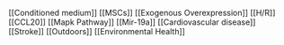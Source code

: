 [[Conditioned medium]]
[[MSCs]]
[[Exogenous Overexpression]]
[[H/R]]
[[CCL20]]
[[Mapk Pathway]]
[[Mir-19a]]
[[Cardiovascular disease]]
[[Stroke]]
[[Outdoors]]
[[Environmental Health]]
